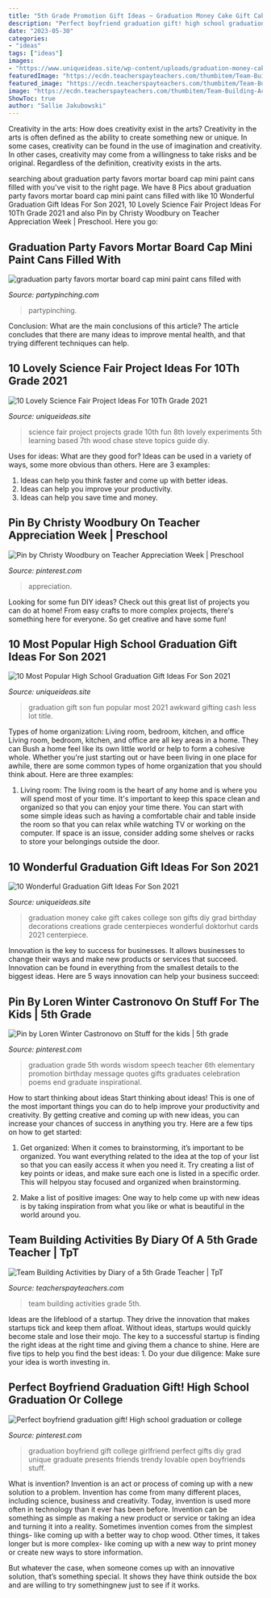 ```yaml
---
title: "5th Grade Promotion Gift Ideas ~ Graduation Money Cake Gift Cakes College Son Gifts Diy Grad Birthday Decorations Creations Grade Centerpieces Wonderful Doktorhut Cards 2021 Centerpiece"
description: "Perfect boyfriend graduation gift! high school graduation or college"
date: "2023-05-30"
categories:
- "ideas"
tags: ["ideas"]
images:
- "https://www.uniqueideas.site/wp-content/uploads/graduation-money-cake-beckys-creations-pinterest-money-cake-1.jpg"
featuredImage: "https://ecdn.teacherspayteachers.com/thumbitem/Team-Building-Activities-074582600-1376877384-1500873637/original-836376-3.jpg"
featured_image: "https://ecdn.teacherspayteachers.com/thumbitem/Team-Building-Activities-074582600-1376877384-1500873637/original-836376-3.jpg"
image: "https://ecdn.teacherspayteachers.com/thumbitem/Team-Building-Activities-074582600-1376877384-1500873637/original-836376-3.jpg"
ShowToc: true
author: "Sallie Jakubowski"
---
```



Creativity in the arts: How does creativity exist in the arts?
Creativity in the arts is often defined as the ability to create something new or unique. In some cases, creativity can be found in the use of imagination and creativity. In other cases, creativity may come from a willingness to take risks and be original. Regardless of the definition, creativity exists in the arts.

	

		
searching about graduation party favors mortar board cap mini paint cans filled with you've visit to the right page. We have 8 Pics about graduation party favors mortar board cap mini paint cans filled with like 10 Wonderful Graduation Gift Ideas For Son 2021, 10 Lovely Science Fair Project Ideas For 10Th Grade 2021 and also Pin by Christy Woodbury on Teacher Appreciation Week | Preschool. Here you go:
		
    
## Graduation Party Favors Mortar Board Cap Mini Paint Cans Filled With

<img loading=lazy src="http://www.partypinching.com/s/cc_images/teaserbox_4098887304.jpg?t=1464111588" onerror="this.onerror=null;this.src='https://tse1.mm.bing.net/th?id=OIP.jXpaYUENWNhBLNARZUj_JAHaJ4&amp;pid=15.1';" alt="graduation party favors mortar board cap mini paint cans filled with">

_Source: partypinching.com_

>partypinching. 

	

Conclusion: What are the main conclusions of this article?
The article concludes that there are many ideas to improve mental health, and that trying different techniques can help.

    
## 10 Lovely Science Fair Project Ideas For 10Th Grade 2021

<img loading=lazy src="https://www.uniqueideas.site/wp-content/uploads/grade-8-science-fair-project-science-fair-projects-pinterest.jpg" onerror="this.onerror=null;this.src='https://tse3.mm.bing.net/th?id=OIP.FBTAlAx8avnDPbghRzvTugHaJ4&amp;pid=15.1';" alt="10 Lovely Science Fair Project Ideas For 10Th Grade 2021">

_Source: uniqueideas.site_

>science fair project projects grade 10th fun 8th lovely experiments 5th learning based 7th wood chase steve topics guide diy. 

	

Uses for ideas: What are they good for?
Ideas can be used in a variety of ways, some more obvious than others. Here are 3 examples:
1. Ideas can help you think faster and come up with better ideas.
2. Ideas can help you improve your productivity.    
3. Ideas can help you save time and money.

    
## Pin By Christy Woodbury On Teacher Appreciation Week | Preschool

<img loading=lazy src="https://i.pinimg.com/736x/04/70/79/047079c3892180aea1f28af77cf5541b.jpg" onerror="this.onerror=null;this.src='https://tse1.mm.bing.net/th?id=OIP.aPa3_FzUcEfChFx_7PH1igHaJC&amp;pid=15.1';" alt="Pin by Christy Woodbury on Teacher Appreciation Week | Preschool">

_Source: pinterest.com_

>appreciation. 

	

Looking for some fun DIY ideas? Check out this great list of projects you can do at home! From easy crafts to more complex projects, there's something here for everyone. So get creative and have some fun!

    
## 10 Most Popular High School Graduation Gift Ideas For Son 2021

<img loading=lazy src="https://www.uniqueideas.site/wp-content/uploads/17-ideas-to-make-gifting-cash-less-awkward-and-a-lot-more-fun-8.jpg" onerror="this.onerror=null;this.src='https://tse3.mm.bing.net/th?id=OIP.MEpnnSge5an3fBPiGhBj5wHaJ4&amp;pid=15.1';" alt="10 Most Popular High School Graduation Gift Ideas For Son 2021">

_Source: uniqueideas.site_

>graduation gift son fun popular most 2021 awkward gifting cash less lot title. 

	

Types of home organization: Living room, bedroom, kitchen, and office
Living room, bedroom, kitchen, and office are all key areas in a home. They can Bush a home feel like its own little world or help to form a cohesive whole. Whether you're just starting out or have been living in one place for awhile, there are some common types of home organization that you should think about. Here are three examples:
1. Living room: The living room is the heart of any home and is where you will spend most of your time. It's important to keep this space clean and organized so that you can enjoy your time there. You can start with some simple ideas such as having a comfortable chair and table inside the room so that you can relax while watching TV or working on the computer. If space is an issue, consider adding some shelves or racks to store your belongings outside the door.


    
## 10 Wonderful Graduation Gift Ideas For Son 2021

<img loading=lazy src="https://www.uniqueideas.site/wp-content/uploads/graduation-money-cake-beckys-creations-pinterest-money-cake-1.jpg" onerror="this.onerror=null;this.src='https://tse4.mm.bing.net/th?id=OIP.BTtEIU-Y3Z9l01lx3qHUAwHaJ4&amp;pid=15.1';" alt="10 Wonderful Graduation Gift Ideas For Son 2021">

_Source: uniqueideas.site_

>graduation money cake gift cakes college son gifts diy grad birthday decorations creations grade centerpieces wonderful doktorhut cards 2021 centerpiece. 

	

Innovation is the key to success for businesses. It allows businesses to change their ways and make new products or services that succeed. Innovation can be found in everything from the smallest details to the biggest ideas. Here are 5 ways innovation can help your business succeed: 

    
## Pin By Loren Winter Castronovo On Stuff For The Kids | 5th Grade

<img loading=lazy src="https://i.pinimg.com/originals/0b/90/46/0b9046c0d2bd42c8b2c470d46728b039.jpg" onerror="this.onerror=null;this.src='https://tse3.mm.bing.net/th?id=OIP.MjX9iID70KXeX-RaEWD2nAHaJ4&amp;pid=15.1';" alt="Pin by Loren Winter Castronovo on Stuff for the kids | 5th grade">

_Source: pinterest.com_

>graduation grade 5th words wisdom speech teacher 6th elementary promotion birthday message quotes gifts graduates celebration poems end graduate inspirational. 

	

How to start thinking about ideas
Start thinking about ideas! This is one of the most important things you can do to help improve your productivity and creativity. By getting creative and coming up with new ideas, you can increase your chances of success in anything you try. Here are a few tips on how to get started:
1. Get organized: When it comes to brainstorming, it’s important to be organized. You want everything related to the idea at the top of your list so that you can easily access it when you need it. Try creating a list of key points or ideas, and make sure each one is listed in a specific order. This will helpyou stay focused and organized when brainstorming.

2. Make a list of positive images: One way to help come up with new ideas is by taking inspiration from what you like or what is beautiful in the world around you.

    
## Team Building Activities By Diary Of A 5th Grade Teacher | TpT

<img loading=lazy src="https://ecdn.teacherspayteachers.com/thumbitem/Team-Building-Activities-074582600-1376877384-1500873637/original-836376-3.jpg" onerror="this.onerror=null;this.src='https://tse3.mm.bing.net/th?id=OIP.d4UX6Z_hy2lKVCBK4DR-_AAAAA&amp;pid=15.1';" alt="Team Building Activities by Diary of a 5th Grade Teacher | TpT">

_Source: teacherspayteachers.com_

>team building activities grade 5th. 

	

Ideas are the lifeblood of a startup. They drive the innovation that makes startups tick and keep them afloat. Without ideas, startups would quickly become stale and lose their mojo. The key to a successful startup is finding the right ideas at the right time and giving them a chance to shine. Here are five tips to help you find the best ideas: 1. Do your due diligence: Make sure your idea is worth investing in.

    
## Perfect Boyfriend Graduation Gift! High School Graduation Or College

<img loading=lazy src="https://i.pinimg.com/originals/ba/61/fa/ba61fa8b775d03bfe9ae8503edd1c479.jpg" onerror="this.onerror=null;this.src='https://tse2.mm.bing.net/th?id=OIP.FWZoxW2BGIgP63S8xffBaQHaJ4&amp;pid=15.1';" alt="Perfect boyfriend graduation gift! High school graduation or college">

_Source: pinterest.com_

>graduation boyfriend gift college girlfriend perfect gifts diy grad unique graduate presents friends trendy lovable open boyfriends stuff. 

	

What is invention?
Invention is an act or process of coming up with a new solution to a problem. Invention has come from many different places, including science, business and creativity. Today, invention is used more often in technology than it ever has been before. 
Invention can be something as simple as making a new product or service or taking an idea and turning it into a reality. Sometimes invention comes from the simplest things- like coming up with a better way to chop wood. Other times, it takes longer but is more complex- like coming up with a new way to print money or create new ways to store information. 

But whatever the case, when someone comes up with an innovative solution, that’s something special. It shows they have think outside the box and are willing to try somethingnew just to see if it works.

